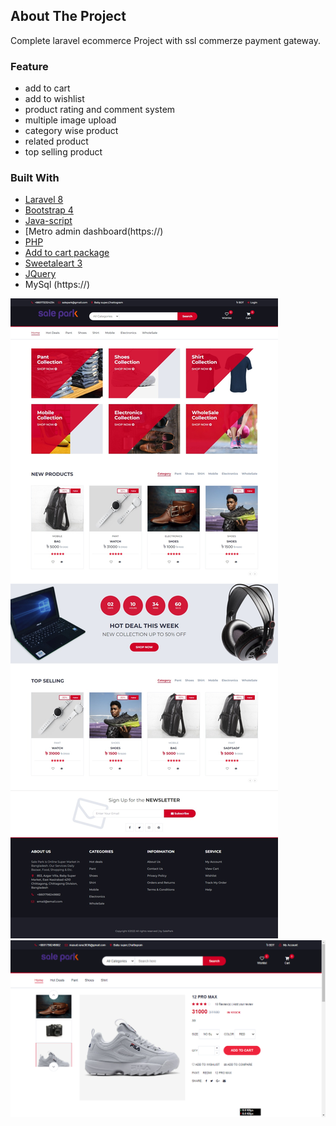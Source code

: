 
<!-- ABOUT THE PROJECT -->

## About The Project

Complete laravel ecommerce Project with ssl commerze payment gateway.
### Feature
- add to cart
- add to wishlist
- product rating and comment system
- multiple image upload
- category wise product
- related product
- top selling product



### Built With

- [Laravel 8](https://Laravel.com/)
- [Bootstrap 4](https://getBootstrap.com/)
- [Java-script](https://)
- [Metro admin dashboard(https://)
- [PHP](https://)
- [Add to cart package](https://laravel.com)
- [Sweetaleart 3](https://)
- [JQuery](https://jquery.com)
- MySql (https://)


[![Product Name Screen Shot][project-screenshot1]](https://example.com)
[![Product Name Screen Shot][project-screenshot2]](https://example.com)

<!-- MARKDOWN LINKS & IMAGES -->


[project-screenshot1]: screenshot/ss2.jpeg
[project-screenshot2]: screenshot/ss1.png
<!-- [project-screenshot3]: screenshot/ss3.png -->

